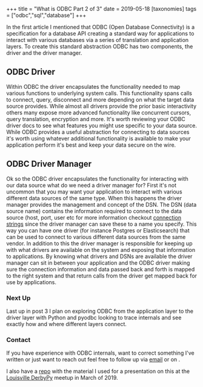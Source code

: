 +++
title = "What is ODBC Part 2 of 3"
date = 2019-05-18
[taxonomies]
tags = ["odbc","sql","database"]
+++

In the first article I mentioned that ODBC (Open Database Connectivity) is a
specification for a database API creating a standard way for applications to
interact with various databases via a series of translation and application
layers. To create this standard abstraction ODBC has two components, the driver
and the driver manager.

## ODBC Driver

Within ODBC the driver encapsulates the functionality needed to map various
functions to underlying system calls. This functionality spans calls to connect,
query, disconnect and more depending on what the target data source provides.
While almost all drivers provide the prior basic interactivity others many
expose more advanced functionality like concurrent cursors, query translation,
encryption and more. It's worth reviewing your ODBC driver docs to see what
features you might use specific to your data source. While ODBC provides a
useful abstraction for connecting to data sources it's worth using whatever
additional functionality is available to make your application perform it's
best and keep your data secure on the wire.

## ODBC Driver Manager

Ok so the ODBC driver encapsulates the functionality for interacting with our
data source what do we need a driver manager for? First it's not uncommon that
you may want your application to interact with various different data sources
of the same type. When this happens the driver manager provides the management
and concept of the DSN. The DSN (data source name) contains the information
required to connect to the data source (host, port, user etc for more
information checkout [connection strings](https://www.connectionstrings.com/)
since the driver manager can save these to a name you specify. This way you can
have one driver (for instance Postgres or Elasticsearch) that can be used to
connect to various different data sources from the same vendor. In addition to
this the driver manager is responsible for keeping up with what drivers are
available on the system and exposing that information to applications. By
knowing what drivers and DSNs are available the driver manager can sit in
between your application and the ODBC driver making sure the connection
information and data passed back and forth is mapped to the right system and
that return calls from the driver get mapped back for use by applications.

### Next Up

Last up in post 3 I plan on exploring ODBC from the application layer to the
driver layer with Python and pyodbc looking to trace internals and see exactly
how and where different layers connect.

### Contact

If you have experience with ODBC internals, want to correct something I've
written or just want to reach out feel free to follow up via
[email](mailto:n0mn0m@burningdaylight.io) or on
.

I also have a [repo](https://github.com/n0mn0m/presentations) with the material
I used for a presentation on this at the
[Louisville DerbyPy](https://www.meetup.com/derbypy/) meetup in March of 2019.

